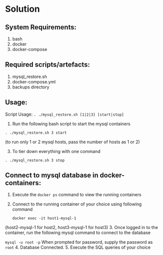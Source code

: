 # Solution

## System Requirements:

1. bash
2. docker
3. docker-compose

## Required scripts/artefacts:

1. mysql_restore.sh
2. docker-compose.yml
3. backups directory

## Usage:

Script Usage:  `. ./mysql_restore.sh [1|2|3] [start|stop]`

1. Run the following bash script to start the mysql containers
   
`. ./mysql_restore.sh 3 start`

(to run only 1 or 2 mysql hosts, pass the number of hosts as 1 or 2)

3. To tier down everything with one command

`. ./mysql_restore.sh 3 stop`

## Connect to mysql database in docker-containers:

1. Execute the `docker ps` command to view the running containers
2. Connect to the running container of your choice using following command

   `docker exec -it host1-mysql-1` 

(host2-mysql-1 for host2, host3-mysql-1 for host3)
3. Once logged in to the container, run the following mysql command to connect to the database

   `mysql -u root -p`
   When prompted for password, supply the password as `root`
4. Database Connected.
5. Execute the SQL queries of your choice




